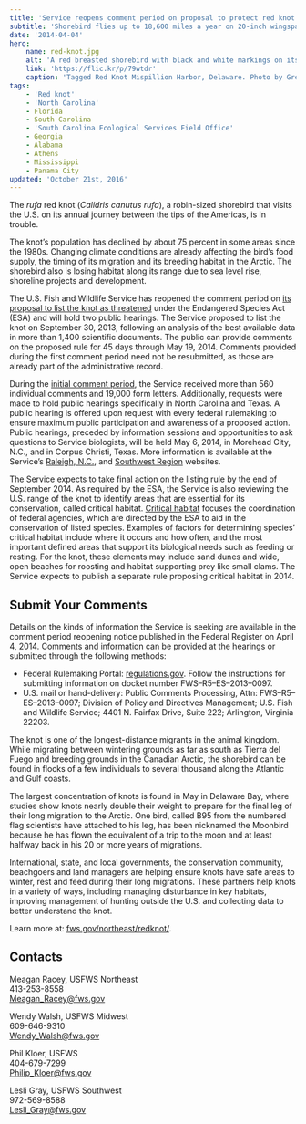 ```yaml
---
title: 'Service reopens comment period on proposal to protect red knot under Endangered Species Act'
subtitle: 'Shorebird flies up to 18,600 miles a year on 20-inch wingspan'
date: '2014-04-04'
hero:
    name: red-knot.jpg
    alt: 'A red breasted shorebird with black and white markings on its back.'
    link: 'https://flic.kr/p/79wtdr'
    caption: 'Tagged Red Knot Mispillion Harbor, Delaware. Photo by Gregory Breese, USFWS.'
tags:
    - 'Red knot'
    - 'North Carolina'
    - Florida
    - South Carolina
    - 'South Carolina Ecological Services Field Office'
    - Georgia
    - Alabama
    - Athens
    - Mississippi
    - Panama City
updated: 'October 21st, 2016'
---
```


The _rufa_ red knot (_Calidris canutus rufa_), a robin-sized shorebird that visits the U.S. on its annual journey between the tips of the Americas, is in trouble.

The knot’s population has declined by about 75 percent in some areas since the 1980s. Changing climate conditions are already affecting the bird’s food supply, the timing of its migration and its breeding habitat in the Arctic. The shorebird also is losing habitat along its range due to sea level rise, shoreline projects and development.

The U.S. Fish and Wildlife Service has reopened the comment period on [its proposal to list the knot as threatened](https://www.fws.gov/news/ShowNews.cfm?ID=60042DE0-FB9E-C978-063157265CB076C1) under the Endangered Species Act (ESA) and will hold two public hearings. The Service proposed to list the knot on September 30, 2013, following an analysis of the best available data in more than 1,400 scientific documents. The public can provide comments on the proposed rule for 45 days through May 19, 2014. Comments provided during the first comment period need not be resubmitted, as those are already part of the administrative record.  

During the [initial comment period](https://www.regulations.gov/#!docketBrowser;rpp=25;po=0;D=FWS-R5-ES-2013-0097;dct=PS), the Service received more than 560 individual comments and 19,000 form letters. Additionally, requests were made to hold public hearings specifically in North Carolina and Texas. A public hearing is offered upon request with every federal rulemaking to ensure maximum public participation and awareness of a proposed action. Public hearings, preceded by information sessions and opportunities to ask questions to Service biologists, will be held May 6, 2014, in Morehead City, N.C., and in Corpus Christi, Texas. More information is available at the Service’s [Raleigh, N.C.](https://www.fws.gov/raleigh/), and [Southwest Region](https://www.fws.gov/southwest/) websites.

The Service expects to take final action on the listing rule by the end of September 2014. As required by the ESA, the Service is also reviewing the U.S. range of the knot to identify areas that are essential for its conservation, called critical habitat. [Critical habitat](/endangered-species-act/critical-habitat) focuses the coordination of federal agencies, which are directed by the ESA to aid in the conservation of listed species. Examples of factors for determining species’ critical habitat include where it occurs and how often, and the most important defined areas that support its biological needs such as feeding or resting. For the knot, these elements may include sand dunes and wide, open beaches for roosting and habitat supporting prey like small clams. The Service expects to publish a separate rule proposing critical habitat in 2014.

## Submit Your Comments

Details on the kinds of information the Service is seeking are available in the comment period reopening notice published in the Federal Register on April 4, 2014. Comments and information can be provided at the hearings or submitted through the following methods:

* Federal Rulemaking Portal: [regulations.gov](https://www.regulations.gov/). Follow the instructions for submitting information on docket number FWS–R5–ES–2013–0097.
* U.S. mail or hand-delivery: Public Comments Processing, Attn: FWS–R5–ES–2013–0097; Division of Policy and Directives Management; U.S. Fish and Wildlife Service; 4401 N. Fairfax Drive, Suite 222; Arlington, Virginia 22203.

The knot is one of the longest-distance migrants in the animal kingdom. While migrating between wintering grounds as far as south as Tierra del Fuego and breeding grounds in the Canadian Arctic, the shorebird can be found in flocks of a few individuals to several thousand along the Atlantic and Gulf coasts.

The largest concentration of knots is found in May in Delaware Bay, where studies show knots nearly double their weight to prepare for the final leg of their long migration to the Arctic. One bird, called B95 from the numbered flag scientists have attached to his leg, has been nicknamed the Moonbird because he has flown the equivalent of a trip to the moon and at least halfway back in his 20 or more years of migrations.

International, state, and local governments, the conservation community, beachgoers and land managers are helping ensure knots have safe areas to winter, rest and feed during their long migrations. These partners help knots in a variety of ways, including managing disturbance in key habitats, improving management of hunting outside the U.S. and collecting data to better understand the knot.

Learn more at: [fws.gov/northeast/redknot/](https://www.fws.gov/northeast/redknot/).

## Contacts

Meagan Racey, USFWS Northeast  
413-253-8558  
[Meagan_Racey@fws.gov](mailto:Meagan_Racey@fws.gov)

Wendy Walsh, USFWS Midwest  
609-646-9310  
[Wendy_Walsh@fws.gov](mailto:Wendy_Walsh@fws.gov)

Phil Kloer, USFWS  
404-679-7299  
[Philip_Kloer@fws.gov](mailto:Philip_Kloer@fws.gov)

Lesli Gray, USFWS Southwest  
972-569-8588  
[Lesli_Gray@fws.gov](mailto:Lesli_Gray@fws.gov)
